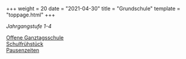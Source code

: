+++
weight = 20
date = "2021-04-30"
title = "Grundschule"
template = "toppage.html"
+++

_Jahrgangstufe 1-4_

[Offene Ganztagsschule](../Schullebenseiten/ogts-grundschule)  
[Schulfrühstück](/Schullebenseiten/schulfruehstueck/)   
[Pausenzeiten](/Schullebenseiten/pausenzeiten)

